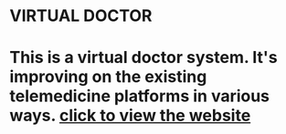 <h1> VIRTUAL DOCTOR<h1>

 This is a virtual doctor system. It's improving on the existing telemedicine platforms in various ways.
<a href="https://franksolutions.tech">click to view the website</a>
